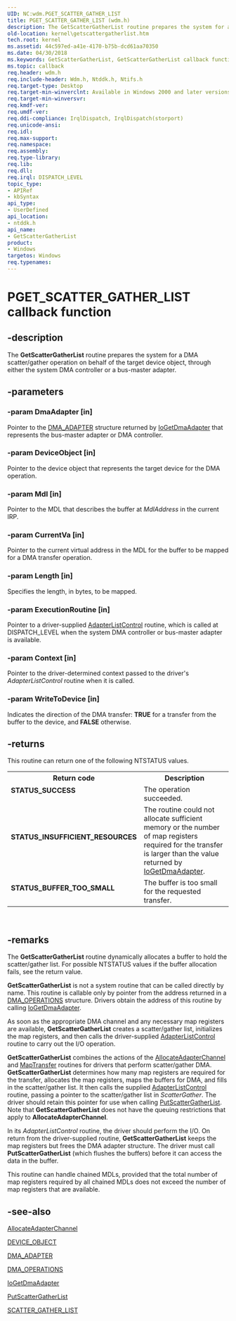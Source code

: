 ```yaml
---
UID: NC:wdm.PGET_SCATTER_GATHER_LIST
title: PGET_SCATTER_GATHER_LIST (wdm.h)
description: The GetScatterGatherList routine prepares the system for a DMA scatter/gather operation on behalf of the target device object, through either the system DMA controller or a bus-master adapter.
old-location: kernel\getscattergatherlist.htm
tech.root: kernel
ms.assetid: 44c597ed-a41e-4170-b75b-dcd61aa70350
ms.date: 04/30/2018
ms.keywords: GetScatterGatherList, GetScatterGatherList callback function [Kernel-Mode Driver Architecture], PGET_SCATTER_GATHER_LIST, PGET_SCATTER_GATHER_LIST callback, kdma_b451cb34-7181-4272-a1ef-0c8fc233a7fd.xml, kernel.getscattergatherlist, ntddk/GetScatterGatherList
ms.topic: callback
req.header: wdm.h
req.include-header: Wdm.h, Ntddk.h, Ntifs.h
req.target-type: Desktop
req.target-min-winverclnt: Available in Windows 2000 and later versions of Windows. Not supported in Windows 98 or Windows Me.
req.target-min-winversvr: 
req.kmdf-ver: 
req.umdf-ver: 
req.ddi-compliance: IrqlDispatch, IrqlDispatch(storport)
req.unicode-ansi: 
req.idl: 
req.max-support: 
req.namespace: 
req.assembly: 
req.type-library: 
req.lib: 
req.dll: 
req.irql: DISPATCH_LEVEL
topic_type:
- APIRef
- kbSyntax
api_type:
- UserDefined
api_location:
- ntddk.h
api_name:
- GetScatterGatherList
product:
- Windows
targetos: Windows
req.typenames: 
---
```


# PGET_SCATTER_GATHER_LIST callback function


## -description


The <b>GetScatterGatherList</b> routine prepares the system for a DMA scatter/gather operation on behalf of the target device object, through either the system DMA controller or a bus-master adapter. 


## -parameters




### -param DmaAdapter [in]

Pointer to the <a href="https://docs.microsoft.com/windows-hardware/drivers/ddi/content/wdm/ns-wdm-_dma_adapter">DMA_ADAPTER</a> structure returned by <a href="https://docs.microsoft.com/windows-hardware/drivers/ddi/content/wdm/nf-wdm-iogetdmaadapter">IoGetDmaAdapter</a> that represents the bus-master adapter or DMA controller.


### -param DeviceObject [in]

Pointer to the device object that represents the target device for the DMA operation.


### -param Mdl [in]

Pointer to the MDL that describes the buffer at <i>MdlAddress</i> in the current IRP.


### -param CurrentVa [in]

Pointer to the current virtual address in the MDL for the buffer to be mapped for a DMA transfer operation.


### -param Length [in]

Specifies the length, in bytes, to be mapped. 


### -param ExecutionRoutine [in]

Pointer to a driver-supplied <a href="https://docs.microsoft.com/windows-hardware/drivers/ddi/content/wdm/nc-wdm-driver_list_control">AdapterListControl</a> routine, which is called at DISPATCH_LEVEL when the system DMA controller or bus-master adapter is available.


### -param Context [in]

Pointer to the driver-determined context passed to the driver's <i>AdapterListControl</i> routine when it is called. 


### -param WriteToDevice [in]

Indicates the direction of the DMA transfer: <b>TRUE</b> for a transfer from the buffer to the device, and <b>FALSE</b> otherwise. 


## -returns



This routine can return one of the following NTSTATUS values. 

<table>
<tr>
<th>Return code</th>
<th>Description</th>
</tr>
<tr>
<td width="40%">
<dl>
<dt><b>STATUS_SUCCESS</b></dt>
</dl>
</td>
<td width="60%">
The operation succeeded.

</td>
</tr>
<tr>
<td width="40%">
<dl>
<dt><b>STATUS_INSUFFICIENT_RESOURCES</b></dt>
</dl>
</td>
<td width="60%">
The routine could not allocate sufficient memory or the number of map registers required for the transfer is larger than the value returned by <a href="https://docs.microsoft.com/windows-hardware/drivers/ddi/content/wdm/nf-wdm-iogetdmaadapter">IoGetDmaAdapter</a>.

</td>
</tr>
<tr>
<td width="40%">
<dl>
<dt><b>STATUS_BUFFER_TOO_SMALL</b></dt>
</dl>
</td>
<td width="60%">
The buffer is too small for the requested transfer.

</td>
</tr>
</table>
 




## -remarks



The <b>GetScatterGatherList</b> routine dynamically allocates a buffer to hold the scatter/gather list. For possible NTSTATUS values if the buffer allocation fails, see the return value.

<b>GetScatterGatherList</b>
           is not a system routine that can be called directly by name. This routine is callable only by pointer from the address returned in a 
          <a href="https://docs.microsoft.com/windows-hardware/drivers/ddi/content/wdm/ns-wdm-_dma_operations">DMA_OPERATIONS</a>
           structure. Drivers obtain the address of this routine by calling <a href="https://docs.microsoft.com/windows-hardware/drivers/ddi/content/wdm/nf-wdm-iogetdmaadapter">IoGetDmaAdapter</a>.

As soon as the appropriate DMA channel and any necessary map registers are available, <b>GetScatterGatherList</b> creates a scatter/gather list, initializes the map registers, and then calls the driver-supplied <a href="https://docs.microsoft.com/windows-hardware/drivers/ddi/content/wdm/nc-wdm-driver_list_control">AdapterListControl</a> routine to carry out the I/O operation.

<b>GetScatterGatherList</b> combines the actions of the <a href="https://docs.microsoft.com/windows-hardware/drivers/ddi/content/wdm/nc-wdm-pallocate_adapter_channel">AllocateAdapterChannel</a> and <a href="https://docs.microsoft.com/windows-hardware/drivers/ddi/content/wdm/nc-wdm-pmap_transfer">MapTransfer</a> routines for drivers that perform scatter/gather DMA. <b>GetScatterGatherList</b> determines how many map registers are required for the transfer, allocates the map registers, maps the buffers for DMA, and fills in the scatter/gather list. It then calls the supplied <a href="https://docs.microsoft.com/windows-hardware/drivers/ddi/content/wdm/nc-wdm-driver_list_control">AdapterListControl</a> routine, passing a pointer to the scatter/gather list in <i>ScatterGather</i>. The driver should retain this pointer for use when calling <a href="https://docs.microsoft.com/windows-hardware/drivers/ddi/content/wdm/nc-wdm-pput_scatter_gather_list">PutScatterGatherList</a>. Note that <b>GetScatterGatherList</b> does not have the queuing restrictions that apply to <b>AllocateAdapterChannel</b>.

In its <i>AdapterListControl</i> routine, the driver should perform the I/O. On return from the driver-supplied routine, <b>GetScatterGatherList</b> keeps the map registers but frees the DMA adapter structure. The driver must call <b>PutScatterGatherList</b> (which flushes the buffers) before it can access the data in the buffer.

This routine can handle chained MDLs, provided that the total number of map registers required by all chained MDLs does not exceed the number of map registers that are available. 




## -see-also




<a href="https://docs.microsoft.com/windows-hardware/drivers/ddi/content/wdm/nc-wdm-pallocate_adapter_channel">AllocateAdapterChannel</a>



<a href="https://docs.microsoft.com/windows-hardware/drivers/ddi/content/wdm/ns-wdm-_device_object">DEVICE_OBJECT</a>



<a href="https://docs.microsoft.com/windows-hardware/drivers/ddi/content/wdm/ns-wdm-_dma_adapter">DMA_ADAPTER</a>



<a href="https://docs.microsoft.com/windows-hardware/drivers/ddi/content/wdm/ns-wdm-_dma_operations">DMA_OPERATIONS</a>



<a href="https://docs.microsoft.com/windows-hardware/drivers/ddi/content/wdm/nf-wdm-iogetdmaadapter">IoGetDmaAdapter</a>



<a href="https://docs.microsoft.com/windows-hardware/drivers/ddi/content/wdm/nc-wdm-pput_scatter_gather_list">PutScatterGatherList</a>



<a href="https://docs.microsoft.com/windows-hardware/drivers/ddi/content/wdm/ns-wdm-_scatter_gather_list">SCATTER_GATHER_LIST</a>
 

 

